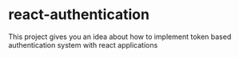 # react-authentication
This project gives you an idea about how to implement token based authentication system with react applications
